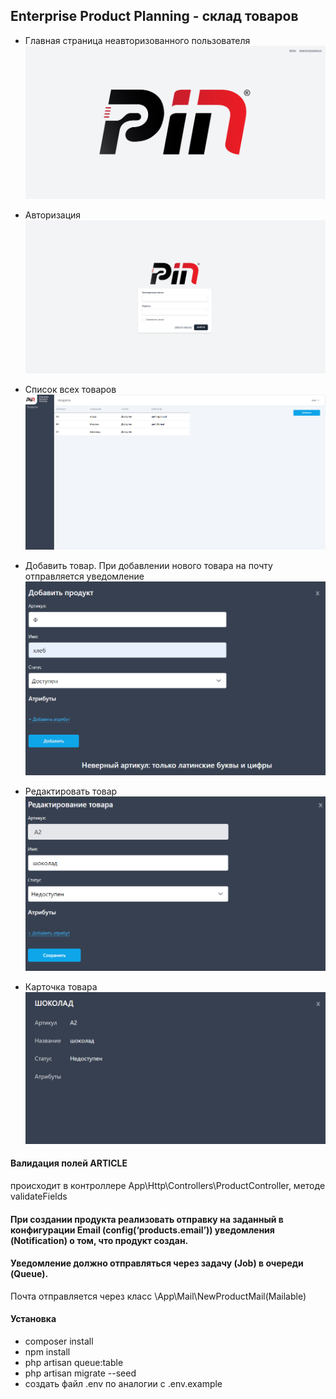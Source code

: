 ## Enterprise Product Planning - склад товаров
+ Главная страница неавторизованного пользователя 
![welcome](/storage/images/welcome.png)

+ Авторизация
![login](/storage/images/login.png)

+ Список всех товаров
![товары](/storage/images/товары.png)

+ Добавить товар. При добавлении нового товара на почту отправляется уведомление
![add](/storage/images/add.png)

+ Редактировать товар
![edit](/storage/images/edit.png)

+ Карточка товара
![show](/storage/images/show.png)


#### Валидация полей ARTICLE

происходит в контроллере App\Http\Controllers\ProductController, методе validateFields

#### При создании продукта реализовать отправку на заданный в конфигурации Email (config(‘products.email’)) уведомления (Notification) о том, что продукт создан.
#### Уведомление должно отправляться через задачу (Job) в очереди (Queue).

Почта отправляется через класс \App\Mail\NewProductMail(Mailable)

#### Установка
+ composer install
+ npm install
+ php artisan queue:table
+ php artisan migrate --seed
+ создать файл .env по аналогии с .env.example
